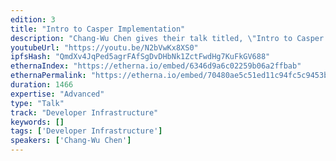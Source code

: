```yaml
---
edition: 3
title: "Intro to Casper Implementation"
description: "Chang-Wu Chen gives their talk titled, \"Intro to Casper Implementation\""
youtubeUrl: "https://youtu.be/N2bVwKx8XS0"
ipfsHash: "QmdXv4JqPed5agrFAfSgDvDHbNk1ZctFwdHg7KuFkGV688"
ethernaIndex: "https://etherna.io/embed/6346d9a6c02259b06a2ffbab"
ethernaPermalink: "https://etherna.io/embed/70480ae5c51ed11c94fc5c9453b36949867f29ec24770c9898b47e6897d13df8"
duration: 1466
expertise: "Advanced"
type: "Talk"
track: "Developer Infrastructure"
keywords: []
tags: ['Developer Infrastructure']
speakers: ['Chang-Wu Chen']
---
```

